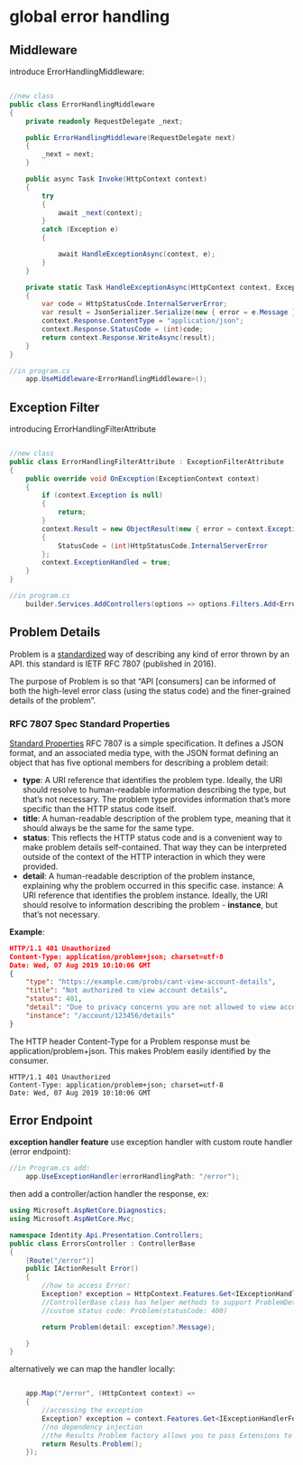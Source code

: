# global error handling

## Middleware

introduce ErrorHandlingMiddleware:

```csharp

//new class
public class ErrorHandlingMiddleware
{
    private readonly RequestDelegate _next;

    public ErrorHandlingMiddleware(RequestDelegate next)
    {
        _next = next;
    }

    public async Task Invoke(HttpContext context)
    {
        try
        {
            await _next(context);
        }
        catch (Exception e)
        {

            await HandleExceptionAsync(context, e);
        }
    }

    private static Task HandleExceptionAsync(HttpContext context, Exception e)
    {
        var code = HttpStatusCode.InternalServerError;
        var result = JsonSerializer.Serialize(new { error = e.Message });
        context.Response.ContentType = "application/json";
        context.Response.StatusCode = (int)code;
        return context.Response.WriteAsync(result);
    }
}

//in program.cs
    app.UseMiddleware<ErrorHandlingMiddleware>();

```

## Exception Filter

introducing ErrorHandlingFilterAttribute
```csharp

//new class
public class ErrorHandlingFilterAttribute : ExceptionFilterAttribute
{
    public override void OnException(ExceptionContext context)
    {
        if (context.Exception is null)
        {
            return;
        }
        context.Result = new ObjectResult(new { error = context.Exception.Message })
        {
            StatusCode = (int)HttpStatusCode.InternalServerError
        };
        context.ExceptionHandled = true;
    }
}

//in program.cs
    builder.Services.AddControllers(options => options.Filters.Add<ErrorHandlingFilterAttribute>());

```

## Problem Details

Problem is a [standardized](https://www.rfc-editor.org/rfc/rfc7807) way of describing any kind of error thrown by an API. this standard is IETF RFC 7807 (published in 2016).

The purpose of Problem is so that “API [consumers] can be informed of both the high-level error class (using the status code) and the finer-grained details of the problem”.

### RFC 7807 Spec Standard Properties

[Standard Properties](https://www.rfc-editor.org/rfc/rfc7807#section-3.1)
RFC 7807 is a simple specification. It defines a JSON format, and an associated media type, with the JSON format defining an object that has five optional members for describing a problem detail:

- **type**: A URI reference that identifies the problem type. Ideally, the URI should resolve to human-readable information describing the type, but that’s not necessary. The problem type provides information that’s more specific than the HTTP status code itself.
- **title**: A human-readable description of the problem type, meaning that it should always be the same for the same type.
- **status**: This reflects the HTTP status code and is a convenient way to make problem details self-contained. That way they can be interpreted outside of the context of the HTTP interaction in which they were provided.
- **detail**: A human-readable description of the problem instance, explaining why the problem occurred in this specific case.
instance: A URI reference that identifies the problem instance. Ideally, the URI should resolve to information describing the problem - **instance**, but that’s not necessary.

**Example**:

```json
HTTP/1.1 401 Unauthorized
Content-Type: application/problem+json; charset=utf-8
Date: Wed, 07 Aug 2019 10:10:06 GMT
{
    "type": "https://example.com/probs/cant-view-account-details",
    "title": "Not authorized to view account details",
    "status": 401,
    "detail": "Due to privacy concerns you are not allowed to view account details of others. Only users with the role administrator are allowed to do this.",
    "instance": "/account/123456/details"
}

```

The HTTP header Content-Type for a Problem response must be application/problem+json. This makes Problem easily identified by the consumer.

```
HTTP/1.1 401 Unauthorized
Content-Type: application/problem+json; charset=utf-8
Date: Wed, 07 Aug 2019 10:10:06 GMT
```
## Error Endpoint

**exception handler feature**
use exception handler with custom route handler (error endpoint):

```csharp
//in Program.cs add:
    app.UseExceptionHandler(errorHandlingPath: "/error");
```

then add a controller/action handler the response, ex:

```csharp
using Microsoft.AspNetCore.Diagnostics;
using Microsoft.AspNetCore.Mvc;

namespace Identity.Api.Presentation.Controllers;
public class ErrorsController : ControllerBase
{
    [Route("/error")]
    public IActionResult Error()
    {
        //how to access Error:
        Exception? exception = HttpContext.Features.Get<IExceptionHandlerFeature>()?.Error;
        //ControllerBase class has helper methods to support ProblemDetails creation
        //custom status code: Problem(statusCode: 400)

        return Problem(detail: exception?.Message);

    }
}
```

alternatively we can map the handler locally:

```csharp

    app.Map("/error", (HttpContext context) =>
    {
        //accessing the exception
        Exception? exception = context.Features.Get<IExceptionHandlerFeature>()?.Error;
        //no dependency injection
        //the Results Problem factory allows you to pass Extensions to customize the return values
        return Results.Problem();
    });
```

